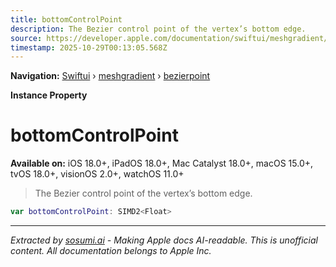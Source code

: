 ```yaml
---
title: bottomControlPoint
description: The Bezier control point of the vertex’s bottom edge.
source: https://developer.apple.com/documentation/swiftui/meshgradient/bezierpoint/bottomcontrolpoint
timestamp: 2025-10-29T00:13:05.568Z
---
```


**Navigation:** [Swiftui](/documentation/swiftui) › [meshgradient](/documentation/swiftui/meshgradient) › [bezierpoint](/documentation/swiftui/meshgradient/bezierpoint)

**Instance Property**

# bottomControlPoint

**Available on:** iOS 18.0+, iPadOS 18.0+, Mac Catalyst 18.0+, macOS 15.0+, tvOS 18.0+, visionOS 2.0+, watchOS 11.0+

> The Bezier control point of the vertex’s bottom edge.

```swift
var bottomControlPoint: SIMD2<Float>
```

---

*Extracted by [sosumi.ai](https://sosumi.ai) - Making Apple docs AI-readable.*
*This is unofficial content. All documentation belongs to Apple Inc.*
